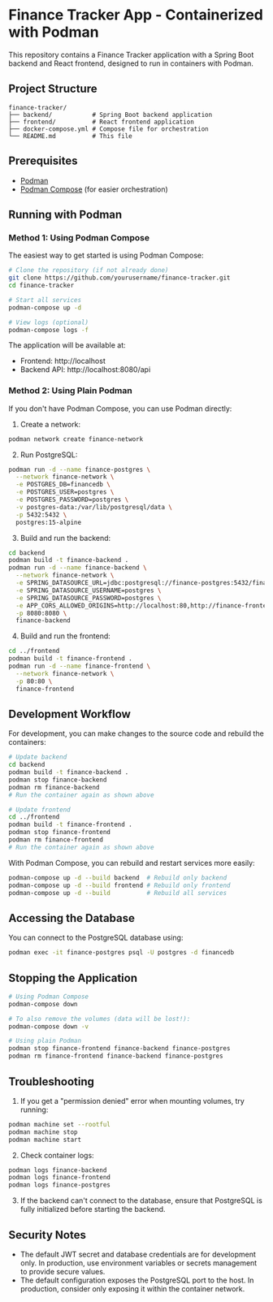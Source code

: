 # Finance Tracker App - Containerized with Podman

This repository contains a Finance Tracker application with a Spring Boot backend and React frontend, designed to run in containers with Podman.

## Project Structure

```
finance-tracker/
├── backend/           # Spring Boot backend application
├── frontend/          # React frontend application
├── docker-compose.yml # Compose file for orchestration
└── README.md          # This file
```

## Prerequisites

- [Podman](https://podman.io/getting-started/installation)
- [Podman Compose](https://github.com/containers/podman-compose#installation) (for easier orchestration)

## Running with Podman

### Method 1: Using Podman Compose

The easiest way to get started is using Podman Compose:

```bash
# Clone the repository (if not already done)
git clone https://github.com/yourusername/finance-tracker.git
cd finance-tracker

# Start all services
podman-compose up -d

# View logs (optional)
podman-compose logs -f
```

The application will be available at:
- Frontend: http://localhost
- Backend API: http://localhost:8080/api

### Method 2: Using Plain Podman

If you don't have Podman Compose, you can use Podman directly:

1. Create a network:
```bash
podman network create finance-network
```

2. Run PostgreSQL:
```bash
podman run -d --name finance-postgres \
  --network finance-network \
  -e POSTGRES_DB=financedb \
  -e POSTGRES_USER=postgres \
  -e POSTGRES_PASSWORD=postgres \
  -v postgres-data:/var/lib/postgresql/data \
  -p 5432:5432 \
  postgres:15-alpine
```

3. Build and run the backend:
```bash
cd backend
podman build -t finance-backend .
podman run -d --name finance-backend \
  --network finance-network \
  -e SPRING_DATASOURCE_URL=jdbc:postgresql://finance-postgres:5432/financedb \
  -e SPRING_DATASOURCE_USERNAME=postgres \
  -e SPRING_DATASOURCE_PASSWORD=postgres \
  -e APP_CORS_ALLOWED_ORIGINS=http://localhost:80,http://finance-frontend \
  -p 8080:8080 \
  finance-backend
```

4. Build and run the frontend:
```bash
cd ../frontend
podman build -t finance-frontend .
podman run -d --name finance-frontend \
  --network finance-network \
  -p 80:80 \
  finance-frontend
```

## Development Workflow

For development, you can make changes to the source code and rebuild the containers:

```bash
# Update backend
cd backend
podman build -t finance-backend .
podman stop finance-backend
podman rm finance-backend
# Run the container again as shown above

# Update frontend
cd ../frontend
podman build -t finance-frontend .
podman stop finance-frontend
podman rm finance-frontend
# Run the container again as shown above
```

With Podman Compose, you can rebuild and restart services more easily:

```bash
podman-compose up -d --build backend  # Rebuild only backend
podman-compose up -d --build frontend # Rebuild only frontend
podman-compose up -d --build          # Rebuild all services
```

## Accessing the Database

You can connect to the PostgreSQL database using:

```bash
podman exec -it finance-postgres psql -U postgres -d financedb
```

## Stopping the Application

```bash
# Using Podman Compose
podman-compose down

# To also remove the volumes (data will be lost!):
podman-compose down -v

# Using plain Podman
podman stop finance-frontend finance-backend finance-postgres
podman rm finance-frontend finance-backend finance-postgres
```

## Troubleshooting

1. If you get a "permission denied" error when mounting volumes, try running:
```bash
podman machine set --rootful
podman machine stop
podman machine start
```

2. Check container logs:
```bash
podman logs finance-backend
podman logs finance-frontend
podman logs finance-postgres
```

3. If the backend can't connect to the database, ensure that PostgreSQL is fully initialized before starting the backend.

## Security Notes

- The default JWT secret and database credentials are for development only. In production, use environment variables or secrets management to provide secure values.
- The default configuration exposes the PostgreSQL port to the host. In production, consider only exposing it within the container network.